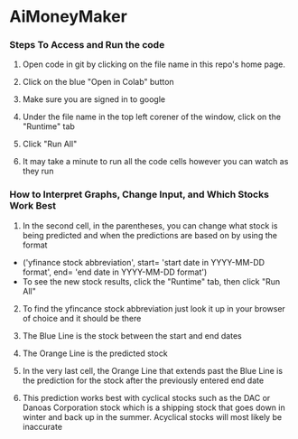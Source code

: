 # AiMoneyMaker

### Steps To Access and Run the code

1. Open code in git by clicking on the file name in this repo's home page.

2. Click on the blue "Open in Colab" button

3. Make sure you are signed in to google

4. Under the file name in the top left corener of the window, click on the "Runtime" tab

5. Click "Run All" 

6. It may take a minute to run all the code cells however you can watch as they run

### How to Interpret Graphs, Change Input, and Which Stocks Work Best
1. In the second cell, in the parentheses, you can change what stock is being predicted and when the predictions are based on by using the format
  - ('yfinance stock abbreviation', start= 'start date in YYYY-MM-DD format', end= 'end date in YYYY-MM-DD format')
  - To see the new stock results, click the "Runtime" tab, then click "Run All"

2. To find the yfincance stock abbreviation just look it up in your browser of choice and it should be there

3. The Blue Line is the stock between the start and end dates

4. The Orange Line is the predicted stock

5. In the very last cell, the Orange Line that extends past the Blue Line is the prediction for the stock after the previously entered end date

6. This prediction works best with cyclical stocks such as the DAC or Danoas Corporation stock which is a shipping stock that goes down in winter and back up in the summer. Acyclical stocks will most likely be inaccurate



